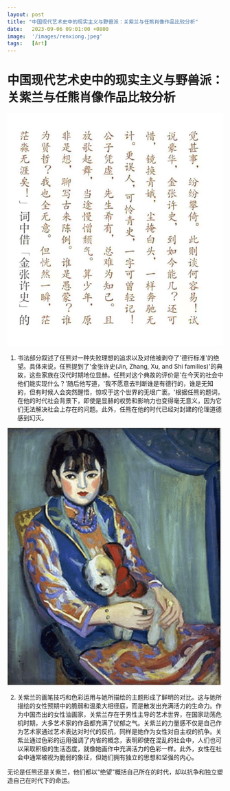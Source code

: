 ```yaml
---
layout: post
title: "中国现代艺术史中的现实主义与野兽派：关紫兰与任熊肖像作品比较分析"
date:   2023-09-06 09:01:00 +0800
image:  '/images/renxiong.jpeg'
tags:   [Art]
---
```


# 中国现代艺术史中的现实主义与野兽派：关紫兰与任熊肖像作品比较分析

![text](/images/renxiongwriting.png)

1. 书法部分叙述了任熊对一种失败理想的追求以及对他被剥夺了'德行标准'的绝望。具体来说，任熊提到了'金张许史(Jin, Zhang, Xu, and Shi families)'的典故，这些家族在汉代时期地位显赫。任熊对这个典故的评价是'在今天的社会中他们能实现什么？'随后他写道，'我不愿意去判断谁是有德行的，谁是无知的，但有时候人会突然醒悟，惊叹于这个世界的无垠广袤。'根据任熊的题词，在他的时代社会背景下，即使是显赫的权势和影响力也变得毫无意义，因为它们无法解决社会上存在的问题。此外，任熊在他的时代已经对封建的伦理道德感到幻灭。

![guanzilan](/images/guanzilan.png)

2. 关紫兰的画笔技巧和色彩运用与她所描绘的主题形成了鲜明的对比。这与她所描绘的女性预期中的脆弱和温柔大相径庭，而是散发出充满活力的生命力。作为中国杰出的女性油画家，关紫兰存在于男性主导的艺术世界，在国家动荡危机时期，大多艺术家的作品都充满了忧郁之气。关紫兰的力量感不仅是自己作为艺术家通过艺术表达对时代的反抗，同样是她作为女性对自主权的抗争。关紫兰通过色彩的运用强调了内省的概念，表明即使在混乱的社会中，人们也可以采取积极的生活态度，就像她画作中充满活力的色彩一样。此外，女性在社会中通常被视为脆弱的象征，但她们拥有独立的思想和坚强的内心。

无论是任熊还是关紫兰，他们都以“绝望"概括自己所在的时代，却以抗争和独立塑造自己在时代下的命运。